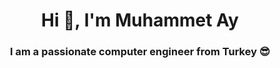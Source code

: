 
<h1 align="center">Hi 👋, I'm Muhammet Ay</h1>
<h3 align="center">I am a passionate computer engineer from Turkey 😎</h3>


